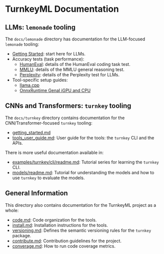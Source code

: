 # TurnkeyML Documentation

## LLMs: `lemonade` tooling

The `docs/lemonade` directory has documentation for the LLM-focused `lemonade` tooling:
- [Getting Started](https://github.com/onnx/turnkeyml/blob/main/docs/lemonade/README.md): start here for LLMs.
- Accuracy tests (task performance):
  - [HumanEval](https://github.com/onnx/turnkeyml/blob/main/docs/lemonade/humaneval_accuracy.md): details of the HumanEval coding task test.
  - [MMLU](https://github.com/onnx/turnkeyml/blob/main/docs/lemonade/mmlu_accuracy.md): details of the MMLU general reasoning test.
  - [Perplexity](https://github.com/onnx/turnkeyml/blob/main/docs/lemonade/perplexity.md): details of the Perplexity test for LLMs.
- Tool-specific setup guides:
    - [llama.cpp](https://github.com/onnx/turnkeyml/blob/main/docs/lemonade/llamacpp.md)
    - [OnnxRuntime GenaI iGPU and CPU](https://github.com/onnx/turnkeyml/blob/main/docs/lemonade/ort_genai_igpu.md)

## CNNs and Transformers: `turnkey` tooling

The `docs/turnkey` directory contains documentation for the CNN/Transformer-focused `turnkey` tooling:

- [getting_started.md](https://github.com/onnx/turnkeyml/blob/main/docs/turnkey/getting_started.md)
- [tools_user_guide.md](https://github.com/onnx/turnkeyml/blob/main/docs/turnkey/tools_user_guide.md): User guide for the tools: the `turnkey` CLI and the APIs.


There is more useful documentation available in:
- [examples/turnkey/cli/readme.md](https://github.com/onnx/turnkeyml/blob/main/examples/turnkey/cli/readme.md): Tutorial series for learning the `turnkey` CLI.
- [models/readme.md](https://github.com/onnx/turnkeyml/blob/main/models/readme.md): Tutorial for understanding the models and how to use `turnkey` to evaluate the models.

## General Information

This directory also contains documentation for the TurnkeyML project as a whole:

- [code.md](https://github.com/onnx/turnkeyml/blob/main/docs/code.md): Code organization for the tools.
- [install.md](https://github.com/onnx/turnkeyml/blob/main/docs/install.md): Installation instructions for the tools.
- [versioning.md](https://github.com/onnx/turnkeyml/blob/main/docs/versioning.md): Defines the semantic versioning rules for the `turnkey` package.
- [contribute.md](https://github.com/onnx/turnkeyml/blob/main/docs/contribute.md): Contribution guidelines for the project.
- [converage.md](https://github.com/onnx/turnkeyml/blob/main/docs/coverage.md): How to run code coverage metrics.
